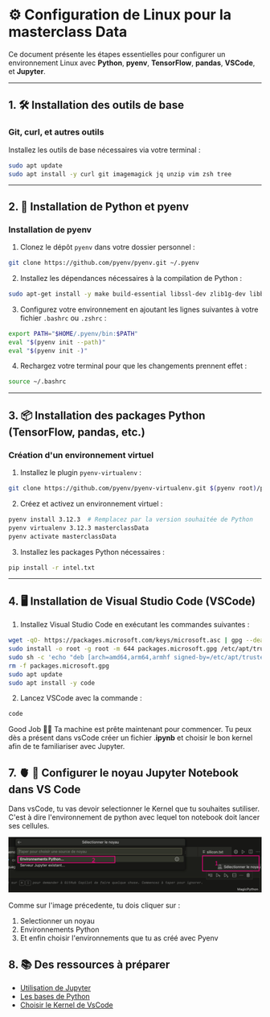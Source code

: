 
# ⚙️ Configuration de Linux pour la masterclass Data

Ce document présente les étapes essentielles pour configurer un environnement Linux avec **Python**, **pyenv**, **TensorFlow**, **pandas**, **VSCode**, et **Jupyter**.

---

## 1. 🛠️ Installation des outils de base

### Git, curl, et autres outils
Installez les outils de base nécessaires via votre terminal :
```bash
sudo apt update
sudo apt install -y curl git imagemagick jq unzip vim zsh tree
```

---

## 2. 🐍 Installation de Python et pyenv

### Installation de pyenv

1. Clonez le dépôt `pyenv` dans votre dossier personnel :
```bash
git clone https://github.com/pyenv/pyenv.git ~/.pyenv
```

2. Installez les dépendances nécessaires à la compilation de Python :
```bash
sudo apt-get install -y make build-essential libssl-dev zlib1g-dev libbz2-dev libreadline-dev libsqlite3-dev wget curl llvm libncursesw5-dev xz-utils tk-dev libxml2-dev libxmlsec1-dev libffi-dev liblzma-dev python3-dev
```

3. Configurez votre environnement en ajoutant les lignes suivantes à votre fichier `.bashrc` ou `.zshrc` :
```bash
export PATH="$HOME/.pyenv/bin:$PATH"
eval "$(pyenv init --path)"
eval "$(pyenv init -)"
```

4. Rechargez votre terminal pour que les changements prennent effet :
```bash
source ~/.bashrc
```

---

## 3. 📦 Installation des packages Python (TensorFlow, pandas, etc.)

### Création d'un environnement virtuel

1. Installez le plugin `pyenv-virtualenv` :
```bash
git clone https://github.com/pyenv/pyenv-virtualenv.git $(pyenv root)/plugins/pyenv-virtualenv
```

2. Créez et activez un environnement virtuel :
```bash
pyenv install 3.12.3  # Remplacez par la version souhaitée de Python
pyenv virtualenv 3.12.3 masterclassData
pyenv activate masterclassData
```

3. Installez les packages Python nécessaires :
```bash
pip install -r intel.txt
```

---

## 4. 🖥️ Installation de Visual Studio Code (VSCode)



1. Installez Visual Studio Code en exécutant les commandes suivantes :
```bash
wget -qO- https://packages.microsoft.com/keys/microsoft.asc | gpg --dearmor > packages.microsoft.gpg
sudo install -o root -g root -m 644 packages.microsoft.gpg /etc/apt/trusted.gpg.d/
sudo sh -c 'echo "deb [arch=amd64,arm64,armhf signed-by=/etc/apt/trusted.gpg.d/packages.microsoft.gpg] https://packages.microsoft.com/repos/code stable main" > /etc/apt/sources.list.d/vscode.list'
rm -f packages.microsoft.gpg
sudo apt update
sudo apt install -y code
```

2. Lancez VSCode avec la commande :
```bash
code
```

Good Job 👌🏼 Ta machine est prête maintenant pour commencer. Tu peux dès a présent dans vsCode créer un fichier .**ipynb** et choisir le bon kernel afin de te familiariser avec Jupyter.

## 7. 🫀 📓 Configurer le noyau Jupyter Notebook dans VS Code

Dans vsCode, tu vas devoir selectionner le Kernel que tu souhaites sutiliser. C'est à dire l'environnement de python avec lequel ton notebook doit lancer ses cellules.

![alt text](image/kernel_prep.png)

Comme sur l'image précedente, tu dois cliquer sur :
   1. Selectionner un noyau
   2. Environnements Python
   3. Et enfin choisir l'environnements que tu as créé avec Pyenv

## 8. 📚 Des ressources à préparer

- [Utilisation de Jupyter](https://www.youtube.com/watch?v=g2yckh3_22E)
- [Les bases de Python](https://courspython.com/introduction-python.html)
- [Choisir le Kernel de VsCode](https://medium.com/@ranggakd/set-up-your-jupyter-notebook-kernel-in-vs-code-with-pyenv-virtualenv-in-wsl-1266723723ef)
